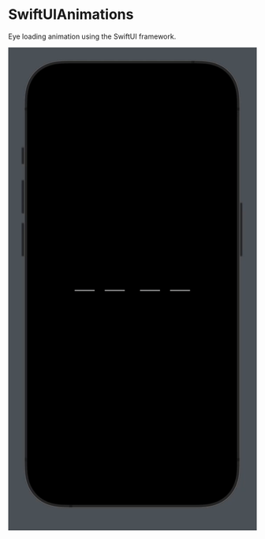 
# SwiftUIAnimations
Eye loading animation using the SwiftUI framework. 

![](https://github.com/AbdulSami-Sultan/EyeAnimation-SwiftUI/blob/main/EyeLoading.gif)
